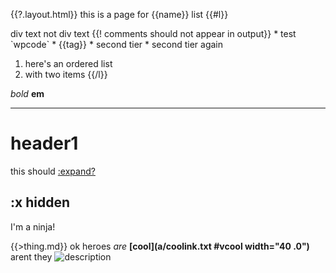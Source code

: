 {{?.layout.html}}
this is a page for {{name}}
list
{{#l}}
<div #id .class .class2->div text
not div text
{{! comments should not appear in output}}
* test `wpcode`
* {{tag}}
    * second tier
    * second tier again

1. here's an ordered list
1. with two items
{{/l}}

*bold*
**em**

---
# header1
this should [:expand?](#hidden)
## :x hidden
I'm a ninja!

{{>thing.md}}
ok
heroes *are* **[cool](a/coolink.txt #vcool width="40 .0")** arent they
![description](file.jpg)

